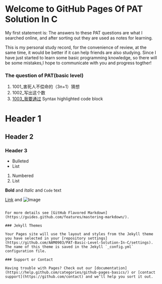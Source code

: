 # Welcome to GitHub Pages Of PAT Solution In C
My first statement is: The answers to these PAT questions are what I searched online, and after sorting out they are used as notes for learning.

This is my personal study record, for the convenience of review, at the same time, it would be better if it can help friends are also studying. Since I have just started to learn some basic programming knowledge, so there will be some mistakes,I hope to communicate with you and progress togther!


### The question of PAT(basic level)
1. 1001_害死人不偿命的（3n+1）猜想
2. 1002_写出这个数
3. [1003_我要通过](https://github.com/AAM0903/PAT-Basic-Level-Solution-In-C/blob/master/1003_%E6%88%91%E8%A6%81%E9%80%9A%E8%BF%87)
Syntax highlighted code block

# Header 1
## Header 2
### Header 3

- Bulleted
- List

1. Numbered
2. List

**Bold** and _Italic_ and `Code` text

[Link](url) and ![Image](src)
```

For more details see [GitHub Flavored Markdown](https://guides.github.com/features/mastering-markdown/).

### Jekyll Themes

Your Pages site will use the layout and styles from the Jekyll theme you have selected in your [repository settings](https://github.com/AAM0903/PAT-Basic-Level-Solution-In-C/settings). The name of this theme is saved in the Jekyll `_config.yml` configuration file.

### Support or Contact

Having trouble with Pages? Check out our [documentation](https://help.github.com/categories/github-pages-basics/) or [contact support](https://github.com/contact) and we’ll help you sort it out.
